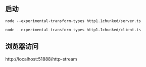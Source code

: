 ## 启动

```
node --experimental-transform-types http1.1chunked/server.ts

node --experimental-transform-types http1.1chunked/client.ts
```

## 浏览器访问

http://localhost:51888/http-stream
